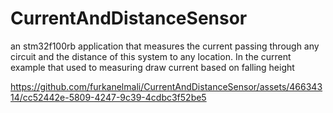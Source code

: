 # CurrentAndDistanceSensor
 an stm32f100rb application that measures the current passing through any circuit and the distance of this system to any location. In the current example that used to measuring draw current based on falling height


https://github.com/furkanelmali/CurrentAndDistanceSensor/assets/46634314/cc52442e-5809-4247-9c39-4cdbc3f52be5

